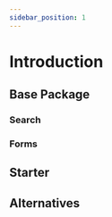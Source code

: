 ```yaml
---
sidebar_position: 1
---
```


# Introduction

## Base Package

### Search

### Forms

## Starter

## Alternatives
